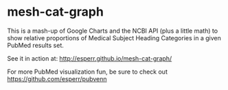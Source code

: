# mesh-cat-graph
This is a mash-up of Google Charts and the NCBI API (plus a little math) to show relative proportions of Medical Subject Heading Categories 
in a given PubMed results set.

See it in action at: http://esperr.github.io/mesh-cat-graph/

For more PubMed visualization fun, be sure to check out https://github.com/esperr/pubvenn
